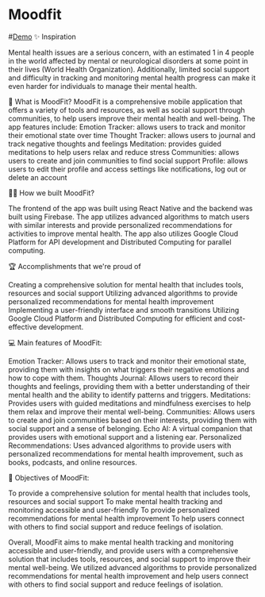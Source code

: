 # Moodfit

#<a href="https://drive.google.com/file/d/1f70O4xFKrXY7xU1ll5gSmTphXroQw3tU/view?usp=sharing">Demo</a>
✨ Inspiration

Mental health issues are a serious concern, with an estimated 1 in 4 people in the world affected by mental or neurological disorders at some point in their lives (World Health Organization). Additionally, limited social support and difficulty in tracking and monitoring mental health progress can make it even harder for individuals to manage their mental health.

🧐 What is MoodFit?
MoodFit is a comprehensive mobile application that offers a variety of tools and resources, as well as social support through communities, to help users improve their mental health and well-being. The app features include:
  Emotion Tracker: allows users to track and monitor their emotional state over time
  Thought Tracker: allows users to journal and track negative thoughts and feelings
  Meditation: provides guided meditations to help users relax and reduce stress
  Communities: allows users to create and join communities to find social support
  Profile: allows users to edit their profile and access settings like notifications, log out or delete an account

🧑‍💻 How we built MoodFit?

The frontend of the app was built using React Native and the backend was built using Firebase. The app utilizes advanced algorithms to match users with similar interests and provide personalized recommendations for activities to improve mental health. The app also utilizes Google Cloud Platform for API development and Distributed Computing for parallel computing.

🏆 Accomplishments that we're proud of

  Creating a comprehensive solution for mental health that includes tools, resources and social support
  Utilizing advanced algorithms to provide personalized recommendations for mental health improvement
  Implementing a user-friendly interface and smooth transitions
  Utilizing Google Cloud Platform and Distributed Computing for efficient and cost-effective development.

💻 Main features of MoodFit:

  Emotion Tracker: Allows users to track and monitor their emotional state, providing them with insights on what triggers their negative emotions and how     to cope with them.
  Thoughts Journal: Allows users to record their thoughts and feelings, providing them with a better understanding of their mental health and the ability     to identify patterns and triggers.
  Meditations: Provides users with guided meditations and mindfulness exercises to help them relax and improve their mental well-being.
  Communities: Allows users to create and join communities based on their interests, providing them with social support and a sense of belonging.
  Echo AI: A virtual companion that provides users with emotional support and a listening ear.
  Personalized Recommendations: Uses advanced algorithms to provide users with personalized recommendations for mental health improvement, such as books,     podcasts, and online resources.

📱 Objectives of MoodFit:

  To provide a comprehensive solution for mental health that includes tools, resources and social support
  To make mental health tracking and monitoring accessible and user-friendly
  To provide personalized recommendations for mental health improvement
  To help users connect with others to find social support and reduce feelings of isolation.

Overall, MoodFit aims to make mental health tracking and monitoring accessible and user-friendly, and provide users with a comprehensive solution that includes tools, resources, and social support to improve their mental well-being. We utilized advanced algorithms to provide personalized recommendations for mental health improvement and help users connect with others to find social support and reduce feelings of isolation.
